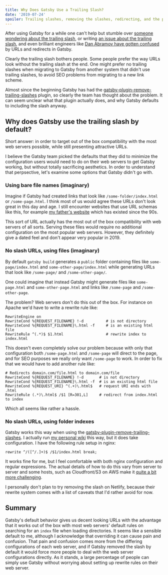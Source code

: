 ```yaml
---
title: Why Does Gatsby Use a Trailing Slash?
date: '2019-07-24'
spoiler: Trailing slashes, removing the slashes, redirecting, and the pain.
---
```


After using Gatsby for a while one can't help but stumble over [someone wondering about the trailing slash](https://www.reddit.com/r/gatsbyjs/comments/c907g6/q_on_the_forced_trailing_on_urls_redirects_whats/), or writing [an issue about the trailing slash](https://github.com/gatsbyjs/gatsby/issues/9207
), and even brilliant engineers like [Dan Abramov have gotten confused](https://twitter.com/dan_abramov/status/1085162944156131330) by URLs and redirects in Gatsby.

Clearly the trailing slash bothers people. Some people prefer the way URLs look without the trailing slash at the end. One might prefer no trailing slashes when migrating to Gatsby from another system that didn't use trailing slashes, to avoid SEO problems from migrating to a new link scheme.

Almost since the beginning Gatsby has had the [gatsby-plugin-remove-trailing-slashes](https://www.gatsbyjs.org/packages/gatsby-plugin-remove-trailing-slashes/) plugin, so clearly the team has thought about the problem. It can seem unclear what that plugin actually does, and why Gatsby defaults to including the slash anyway.

## Why does Gatsby use the trailing slash by default?

Short answer: in order to target out of the box compatibility with the most web servers possible, while still presenting attractive URLs.

I believe the Gatsby team picked the defaults that they did to minimize the configuration users would need to do on their web servers to get Gatsby working, but without totally sacrificing aesthetics. In order to understand that perpsective, let's examine some options that Gatsby didn't go with.

### Using bare file names (imaginary)

Imagine if Gatsby had created links that look like `/some-folder/index.html` or `/some-page.html`. I think most of us would agree these URLs don't look great in this day and age. I still encounter websites that use URL schemas like this, for example [my father's website](https://learninfreedom.org/) which has existed since the 90s.

This sort of URL actually has the most out of the box compatibility with web servers of all sorts. Serving these files would require no additional configuration on the most popular web servers. However, they definitely give a dated feel and don't appear very popular in 2019.

### No slash URLs, using files (imaginary)

By default `gatsby build` generates a `public` folder containing files like `some-page/index.html` and `some-other-page/index.html` while generating URLs that look like `/some-page/` and `/some-other-page/`.

One could imagine that instead Gatsby might generate files like `some-page.html` and `some-other-page.html` and links like `/some-page` and `/some-other-page`.

The problem? Web servers don't do this out of the box. For instance on Apache we'd have to write a rewrite rule like:

```
RewriteEngine on
RewriteCond %{REQUEST_FILENAME} !-d          # is not directory
RewriteCond %{REQUEST_FILENAME}\.html -f     # is an existing html file
RewriteRule ^(.*)$ $1.html                   # rewrite index to index.html
```

This doesn't even completely solve our problem because with only that configuration both `/some-page.html` and `/some-page` will direct to the page, and for SEO purposes we really only want `/some-page` to work. In order to fix that we would have to add another rule like:

```
# Redirects domain.com/file.html to domain.com/file
RewriteCond %{REQUEST_FILENAME} !-d       # is not directory
RewriteCond %{REQUEST_FILENAME}\.html -f  # is an existing html file
RewriteCond %{REQUEST_URI} ^(.+)\.html$   # request URI ends with .html
RewriteRule (.*)\.html$ /$1 [R=301,L]     # redirect from index.html to index
```

Which all seems like rather a hassle.

### No slash URLs, using folder indexes

Gatsby works this way when using the [gatsby-plugin-remove-trailing-slashes](https://www.gatsbyjs.org/packages/gatsby-plugin-remove-trailing-slashes/). I actually run [my personal wiki](https://zencephalon.com) this way, but it does take configuration. I have the following rule setup in nginx:

```
rewrite ^/([^/.]+)$ /$1/index.html break;
```

It works fine for me, but I feel comfortable with both nginx configuration and regular expressions. The actual details of how to do this vary from server to server and some hosts, such as Cloudfront/S3 on AWS make it [quite a bit more challenging](https://github.com/gatsbyjs/gatsby/issues/9207#issuecomment-479359403).

I personally don't plan to try removing the slash on Netlify, because their rewrite system comes with a list of caveats that I'd rather avoid for now.

## Summary

Gatsby's default behavior gives us decent looking URLs with the advantage that it works out of the box with most web servers' default rules on searching for an `index` file when loading directories. It seems like a sensible default to me, although I acknowledge that overriding it can cause pain and confusion. That pain and confusion comes more from the differing configurations of each web server, and if Gatsby removed the slash by default it would force more people to deal with the web server configurations directly. As it stands, a large percentage of people can simply use Gatsby without worrying about setting up rewrite rules on their web server.